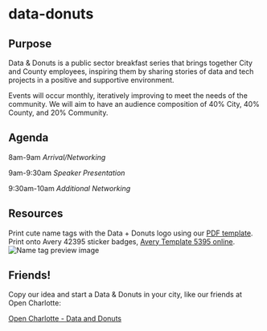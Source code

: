 # data-donuts

## Purpose
Data & Donuts is a public sector breakfast series that brings together City and County employees, inspiring them by sharing stories of data and tech projects in a positive and supportive environment.

Events will occur monthly, iteratively improving to meet the needs of the community.  We will aim to have an audience composition of 40% City, 40% County, and 20% Community.

## Agenda

8am-9am _Arrival/Networking_

9am-9:30am _Speaker Presentation_

9:30am-10am _Additional Networking_

## Resources

Print cute name tags with the Data + Donuts logo using our [PDF template](https://github.com/compilerla/data-donuts/tree/master/assets). Print onto Avery 42395 sticker badges, [Avery Template 5395 online](https://www.avery.com/templates/5395).
![Name tag preview image](https://github.com/compilerla/data-donuts/blob/master/assets/nametag-preview.png)

## Friends!

Copy our idea and start a Data & Donuts in your city, like our friends at Open Charlotte:

[Open Charlotte - Data and Donuts](http://opencharlotte.org/dataanddonuts)
